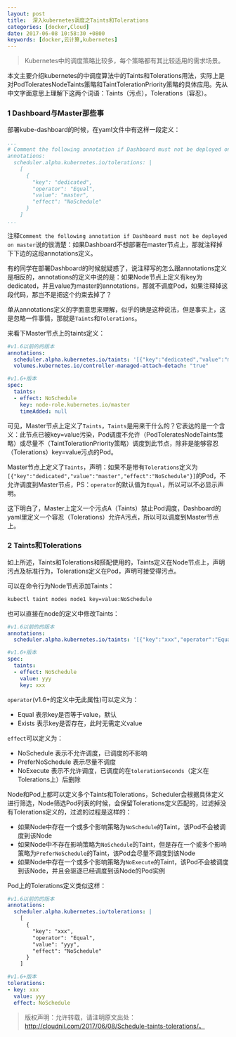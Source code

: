 ```yaml
---
layout: post
title:  深入kubernetes调度之Taints和Tolerations
categories: [docker,Cloud]
date: 2017-06-08 10:58:30 +0800
keywords: [docker,云计算,kubernetes]
---
```


>Kubernetes中的调度策略比较多，每个策略都有其比较适用的需求场景。

本文主要介绍kubernetes的中调度算法中的Taints和Tolerations用法，实际上是对PodToleratesNodeTaints策略和TaintTolerationPriority策略的具体应用。先从中文字面意思上理解下这两个词语：Taints（污点），Tolerations（容忍）。

### 1 Dashboard与Master那些事

部署kube-dashboard的时候，在yaml文件中有这样一段定义：

```yaml
...
# Comment the following annotation if Dashboard must not be deployed on master
annotations:
  scheduler.alpha.kubernetes.io/tolerations: |
    [
      {
        "key": "dedicated",
        "operator": "Equal",
        "value": "master",
        "effect": "NoSchedule"
      }
    ]
...
```

注释`Comment the following annotation if Dashboard must not be deployed on master`说的很清楚：如果Dashboard不想部署在master节点上，那就注释掉下下边的这段annotations定义。

有的同学在部署Dashboard的时候就疑惑了，说注释写的怎么跟annotations定义是相反的，annotations的定义中说的是：如果Node节点上定义有key为dedicated，并且value为master的annotations，那就不调度Pod，如果注释掉这段代码，那岂不是把这个约束去掉了？

单从annotations定义的字面意思来理解，似乎的确是这种说法，但是事实上，这是忽略一件事情，那就是`Taints`和`Tolerations`。

来看下Master节点上的taints定义：

```yaml
#v1.6以前的的版本
annotations:
  scheduler.alpha.kubernetes.io/taints: '[{"key":"dedicated","value":"master","effect":"NoSchedule"}]'
  volumes.kubernetes.io/controller-managed-attach-detach: "true"

#v1.6+版本
spec:
  taints:
  - effect: NoSchedule
    key: node-role.kubernetes.io/master
    timeAdded: null
```

可见，Master节点上定义了`Taints`，`Taints`是用来干什么的？它表达的是一个含义：此节点已被key=value污染，Pod调度不允许（PodToleratesNodeTaints策略）或尽量不（TaintTolerationPriority策略）调度到此节点，除非是能够容忍（Tolerations）key=value污点的Pod。

Master节点上定义了`Taints`，声明：如果不是带有`Tolerations`定义为`[{"key":"dedicated","value":"master","effect":"NoSchedule"}]`的Pod，不允许调度到Master节点，PS：`operator`的默认值为`Equal`，所以可以不必显示声明。

这下明白了，Master上定义一个污点A（Taints）禁止Pod调度，Dashboard的yaml里定义一个容忍（Tolerations）允许A污点，所以可以调度到Master节点上。

### 2 Taints和Tolerations

如上所述，Taints和Tolerations和搭配使用的，Taints定义在Node节点上，声明污点及标准行为，Tolerations定义在Pod，声明可接受得污点。

可以在命令行为Node节点添加Taints：

```bash
kubectl taint nodes node1 key=value:NoSchedule
```

也可以直接在node的定义中修改Taints：

```yaml
#v1.6以前的的版本
annotations:
  scheduler.alpha.kubernetes.io/taints: '[{"key":"xxx","operator":"Equal","value":"yyy","effect":"NoSchedule"}]'

#v1.6+版本
spec:
  taints:
  - effect: NoSchedule
    value: yyy
    key: xxx
```

`operator`(v1.6+的定义中无此属性)可以定义为：

- Equal     表示key是否等于value，默认
- Exists    表示key是否存在，此时无需定义value

`effect`可以定义为：

- NoSchedule            表示不允许调度，已调度的不影响
- PreferNoSchedule      表示尽量不调度
- NoExecute             表示不允许调度，已调度的在`tolerationSeconds`（定义在Tolerations上）后删除

Node和Pod上都可以定义多个Taints和Tolerations，Scheduler会根据具体定义进行筛选，Node筛选Pod列表的时候，会保留Tolerations定义匹配的，过滤掉没有Tolerations定义的，过滤的过程是这样的：

- 如果Node中存在一个或多个影响策略为`NoSchedule`的Taint，该Pod不会被调度到该Node
- 如果Node中不存在影响策略为`NoSchedule`的Taint，但是存在一个或多个影响策略为`PreferNoSchedule`的Taint，该Pod会尽量不调度到该Node
- 如果Node中存在一个或多个影响策略为`NoExecute`的Taint，该Pod不会被调度到该Node，并且会驱逐已经调度到该Node的Pod实例

Pod上的Tolerations定义类似这样：

```yaml
#v1.6以前的的版本
annotations:
  scheduler.alpha.kubernetes.io/tolerations: |
    [
      {
        "key": "xxx",
        "operator": "Equal",
        "value": "yyy",
        "effect": "NoSchedule"
      }
    ]

#v1.6+版本
tolerations:
- key: xxx
  value: yyy
  effect: NoSchedule
```

>版权声明：允许转载，请注明原文出处：http://cloudnil.com/2017/06/08/Schedule-taints-tolerations/。
